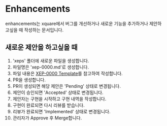# Enhancements
enhancements는 xquare에서 버그를 개선하거나 새로운 기능을 추가하거나 제안하고싶을 때 작성하는 문서입니다.

## 새로운 제안을 하고싶을 때
1. 'xeps' 폴더에 새로운 파일을 생성합니다.
2. 파일명은 'xep-0000.md'로 생성합니다.
3. 파일 내용은 [XEP-0000 Template](./xeps/xep-0000-template.md)를 참고하여 작성합니다.
4. PR을 생성합니다.
5. PR이 생성되면 해당 제안은 'Pending' 상태로 변경됩니다.
6. 제안이 승인되면 'Accepted' 상태로 변경됩니다.
7. 제안자는 구현을 시작하고 구현 내역을 작성합니다.
8. 구현이 완료되면 다시 리뷰를 받습니다.
9. 리뷰가 완료되면 'Implemented' 상태로 변경됩니다.
10. 관리자가 Approve 후 Merge합니다.